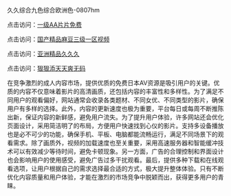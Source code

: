 久久综合九色综合欧洲色-0807hm

点击访问：<a href="https://heiliaowzu4ur.pages.dev">一级AA片片免费</a>

点击访问：<a href="https://heiliaoxqkkct.pages.dev">国产精品麻豆三级一区视频</a>

点击访问：<a href="https://heiliaowt0d7p.pages.dev">亚洲精品久久久</a>

点击访问：<a href="https://heiliaoow5kzm.pages.dev">狠狠添天天爽无码</a>


在竞争激烈的成人内容市场，提供优质的免费日本AV资源是吸引用户的关键。优质的内容不仅意味着影片的高清画质，还包括内容的丰富性和多样性。为了满足不同用户的观看偏好，网站通常会收录各类题材、不同女优、不同类型的影片，确保用户有多样的选择。此外，内容的更新速度也极为重要，平台每日或每周不断推陈出新，保证内容的新鲜感，避免用户流失。为了提升用户体验，许多网站还会优化页面设计，采用简洁明了的布局，方便用户快速找到心仪的影片。支持多设备播放也是必不可少的功能，确保手机、平板、电脑都能流畅运行，满足不同场景下的观看需求。除了画质外，视频的加载速度也至关重要，采用高速服务器和智能缓冲技术可以有效减少等待时间，避免卡顿现象。另一方面，广告的合理控制和界面设计也会影响用户的使用感受，避免广告过多干扰观看。最后，提供多种下载和在线观看选项，让用户根据自己的需求选择最合适的方式，极大提升整体体验。只有不断优化内容质量和用户体验，才能在激烈的市场竞争中脱颖而出，获得更多用户的青睐。

<span style="display:none;">[Canonical link]( ）</span>

